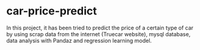 # car-price-predict
In this project, it has been tried to predict the price of a certain type of car by using scrap data from the internet (Truecar website), mysql database, data analysis with Pandaz and regression learning model.
